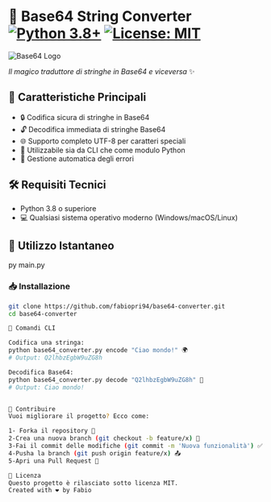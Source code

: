 # 🔄 Base64 String Converter [![Python 3.8+](https://img.shields.io/badge/Python-3.8+-blue.svg)](https://www.python.org/) [![License: MIT](https://img.shields.io/badge/License-MIT-yellow.svg)](LICENSE)

![Base64 Logo](https://www.google.com/url?sa=i&url=https%3A%2F%2Ficons8.com%2Ficons%2Fset%2Fbase-64&psig=AOvVaw3XJxU2knl0gFdgtouPnPE5&ust=1741293536782000&source=images&cd=vfe&opi=89978449&ved=0CBQQjRxqFwoTCLiYo4rm84sDFQAAAAAdAAAAABAE)

_Il magico traduttore di stringhe in Base64 e viceversa_ ✨

## 🌟 Caratteristiche Principali
- 🔒 Codifica sicura di stringhe in Base64
- 🔓 Decodifica immediata di stringhe Base64
- 🌐 Supporto completo UTF-8 per caratteri speciali
- 🤖 Utilizzabile sia da CLI che come modulo Python
- 🚨 Gestione automatica degli errori

## 🛠️ Requisiti Tecnici
- Python 3.8 o superiore
- 💻 Qualsiasi sistema operativo moderno (Windows/macOS/Linux)

## 🚀 Utilizzo Istantaneo
py main.py

### 📥 Installazione
```bash
git clone https://github.com/fabiopri94/base64-converter.git
cd base64-converter

🤖 Comandi CLI

Codifica una stringa:
python base64_converter.py encode "Ciao mondo!" 🌍
# Output: Q2lhbzEgbW9uZG8h

Decodifica Base64:
python base64_converter.py decode "Q2lhbzEgbW9uZG8h" 🧩
# Output: Ciao mondo!


🤝 Contribuire
Vuoi migliorare il progetto? Ecco come:

1- Forka il repository 🍴
2-Crea una nuova branch (git checkout -b feature/x) 🌿
3-Fai il commit delle modifiche (git commit -m 'Nuova funzionalità') ✅
4-Pusha la branch (git push origin feature/x) 📤
5-Apri una Pull Request 🎁

📜 Licenza
Questo progetto è rilasciato sotto licenza MIT.
Created with ❤️ by Fabio